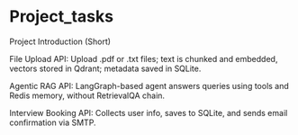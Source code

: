 # Project_tasks

Project Introduction (Short)

File Upload API: Upload .pdf or .txt files; text is chunked and embedded, vectors stored in Qdrant; metadata saved in SQLite.

Agentic RAG API: LangGraph-based agent answers queries using tools and Redis memory, without RetrievalQA chain.

Interview Booking API: Collects user info, saves to SQLite, and sends email confirmation via SMTP.